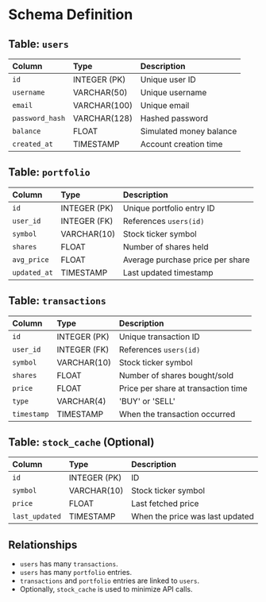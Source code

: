 # Schema Definition

## Table: `users`
| Column          | Type          | Description                   |
| :-------------- | :------------ | :---------------------------- |
| `id`            | INTEGER (PK)  | Unique user ID                |
| `username`      | VARCHAR(50)   | Unique username               |
| `email`         | VARCHAR(100)  | Unique email                  |
| `password_hash` | VARCHAR(128)  | Hashed password               |
| `balance`       | FLOAT         | Simulated money balance       |
| `created_at`    | TIMESTAMP     | Account creation time         |

## Table: `portfolio`
| Column       | Type         | Description                         |
| :----------- | :----------- | :---------------------------------- |
| `id`         | INTEGER (PK) | Unique portfolio entry ID           |
| `user_id`    | INTEGER (FK) | References `users(id)`              |
| `symbol`     | VARCHAR(10)  | Stock ticker symbol                 |
| `shares`     | FLOAT        | Number of shares held               |
| `avg_price`  | FLOAT        | Average purchase price per share    |
| `updated_at` | TIMESTAMP    | Last updated timestamp              |

## Table: `transactions`
| Column      | Type         | Description                           |
| :---------- | :----------- | :------------------------------------ |
| `id`        | INTEGER (PK) | Unique transaction ID                 |
| `user_id`   | INTEGER (FK) | References `users(id)`                |
| `symbol`    | VARCHAR(10)  | Stock ticker symbol                   |
| `shares`    | FLOAT        | Number of shares bought/sold          |
| `price`     | FLOAT        | Price per share at transaction time   |
| `type`      | VARCHAR(4)   | 'BUY' or 'SELL'                       |
| `timestamp` | TIMESTAMP    | When the transaction occurred         |

## Table: `stock_cache` (Optional)
| Column        | Type         | Description                 |
| :------------ | :----------- | :-------------------------- |
| `id`          | INTEGER (PK) | ID                          |
| `symbol`      | VARCHAR(10)  | Stock ticker symbol         |
| `price`       | FLOAT        | Last fetched price          |
| `last_updated`| TIMESTAMP    | When the price was last updated |

## Relationships
- `users` has many `transactions`.
- `users` has many `portfolio` entries.
- `transactions` and `portfolio` entries are linked to `users`.
- Optionally, `stock_cache` is used to minimize API calls.